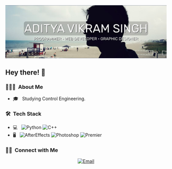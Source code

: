 <img src="https://raw.githubusercontent.com/AVS1508/AVS1508/master/assets/Aditya%20Vikram%20Singh%20Banner.png">

<h2> Hey there! 👋</h2>

<h3> 👨🏻‍💻 &nbsp;About Me </h3>

- 🎓 &nbsp; Studying Control Engineering.

<h3> 🛠 &nbsp;Tech Stack</h3>

- 💻 &nbsp;
  ![Python](https://img.shields.io/badge/-Python-333333?style=flat&logo=python)
  ![C++](https://img.shields.io/badge/-C++-333333?style=flat&logo=C%2B%2B&logoColor=00599C)
- 🖥 &nbsp;
  ![AfterEffects](https://img.shields.io/badge/-AfterEffects-333333?style=flat&logo=adobe-aftereffects)
  ![Photoshop](https://img.shields.io/badge/-Photoshop-333333?style=flat&logo=adobe-photoshop)
  ![Premier](https://img.shields.io/badge/-Premier-333333?style=flat&logo=adobe-premier)

<h3> 🤝🏻 &nbsp;Connect with Me </h3>

<p align="center">
<a href="xkyl17@outlook.com"><img alt="Email" src="https://img.shields.io/badge/Email-avsingh@umass.edu-blue?style=flat-square&logo=gmail"></a>
</p>
